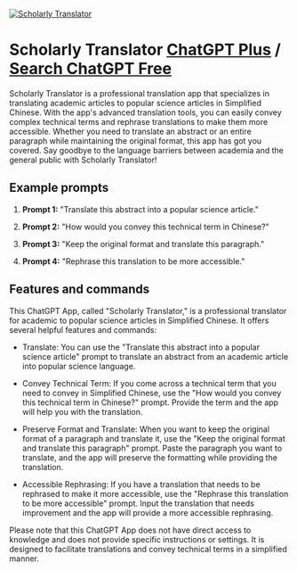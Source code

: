 
[![Scholarly Translator](https://files.oaiusercontent.com/file-ZPsLWC3KmfXv4JCoJE4sx3Z1?se=2123-10-17T06%3A55%3A03Z&sp=r&sv=2021-08-06&sr=b&rscc=max-age%3D31536000%2C%20immutable&rscd=attachment%3B%20filename%3D42f438a7-b0c8-4808-9366-c3a0c06f8b85.png&sig=A0S/fIyu%2BKcwLRPUFtocuS4qSicr9KtH8DeNWQMaIvQ%3D)](https://chat.openai.com/g/g-LRN8aXbRi-scholarly-translator)

# Scholarly Translator [ChatGPT Plus](https://chat.openai.com/g/g-LRN8aXbRi-scholarly-translator) / [Search ChatGPT Free](https://gptcall.net/index.html#/?search=Scholarly%20Translator)

Scholarly Translator is a professional translation app that specializes in translating academic articles to popular science articles in Simplified Chinese. With the app's advanced translation tools, you can easily convey complex technical terms and rephrase translations to make them more accessible. Whether you need to translate an abstract or an entire paragraph while maintaining the original format, this app has got you covered. Say goodbye to the language barriers between academia and the general public with Scholarly Translator!

## Example prompts

1. **Prompt 1:** "Translate this abstract into a popular science article."

2. **Prompt 2:** "How would you convey this technical term in Chinese?"

3. **Prompt 3:** "Keep the original format and translate this paragraph."

4. **Prompt 4:** "Rephrase this translation to be more accessible."

## Features and commands

This ChatGPT App, called "Scholarly Translator," is a professional translator for academic to popular science articles in Simplified Chinese. It offers several helpful features and commands:

- Translate: You can use the "Translate this abstract into a popular science article" prompt to translate an abstract from an academic article into popular science language.

- Convey Technical Term: If you come across a technical term that you need to convey in Simplified Chinese, use the "How would you convey this technical term in Chinese?" prompt. Provide the term and the app will help you with the translation.

- Preserve Format and Translate: When you want to keep the original format of a paragraph and translate it, use the "Keep the original format and translate this paragraph" prompt. Paste the paragraph you want to translate, and the app will preserve the formatting while providing the translation.

- Accessible Rephrasing: If you have a translation that needs to be rephrased to make it more accessible, use the "Rephrase this translation to be more accessible" prompt. Input the translation that needs improvement and the app will provide a more accessible rephrasing.

Please note that this ChatGPT App does not have direct access to knowledge and does not provide specific instructions or settings. It is designed to facilitate translations and convey technical terms in a simplified manner.


